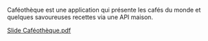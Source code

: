 Caféothèque est une application qui présente les cafés du monde et quelques savoureuses recettes via une API maison.

[Slide Caféothèque.pdf](https://github.com/user-attachments/files/18167750/Slide.Cafeotheque.pdf)
